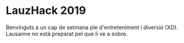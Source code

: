 # LauzHack 2019

Benvinguts a un cap de setmana ple d'entreteniment i diversió (XD). Lausanne no està preparat pel que li ve a sobre.
